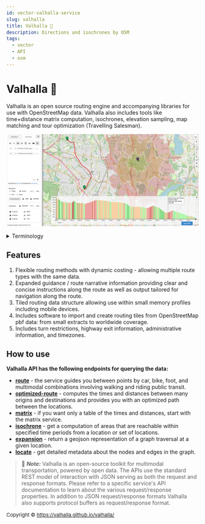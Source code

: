 ```yaml
---
id: vector-valhalla-service
slug: valhalla
title: Valhalla 🧭
description: Directions and isochrones by OSM
tags:
  - vector
  - API
  - osm
---
```


# Valhalla 🧭

Valhalla is an open source routing engine and accompanying libraries for use with OpenStreetMap data. Valhalla also includes tools like time+distance matrix computation, isochrones, elevation sampling, map matching and tour optimization (Travelling Salesman).

![Valhalla Demo App](../../../../static/img/openstreetmap/valhalla/valhalla.png)

<details>
  <summary>Terminology</summary>

* `break location` - the start or end point of a route.
* `cost` - fixed costs in seconds that are added to both the path cost and the estimated time.
* `costing model` - set of costs for particular methods of travel, such as automobile or pedestrian.
* `edge` - a line connected between nodes
* `factor` - multiply the cost along an edge or road section in a way that influences the path to favor or avoid a particular attribute
* `graph` - a set of edges connected by nodes used for building a route
* `location` - a latitude, longitude coordinate pair, specified in decimal degrees that determines the routing and order of navigation.
* `maneuver` - an operation to be performed during navigation, such as a turn, and the expected duration of the movement.
* `narration` - textual guidance describing the maneuver to be performed, such as a turn, distance to travel, and expected time.
* `path` - the sequence of edges forming a route
* `penalty` - fixed costs in seconds that are only added to the path cost. Penalties can influence the route path determination but do not add to the estimated time along the path.
* `route` - sequence of edges and maneuvers forming the best travel path between locations given the available road network, costs, influence factors, and other inputs.
* `short path` - a route that attempts to minimize distance traveled over the constituent edges, but may not be the shortest distance.
* `through location` - an optional location to influence the route to travel through that location.
* `tiled routing` - method of building a path on graph data that has been split into square cells.
* `time` - the number of seconds estimated to complete a maneuver or trip, including any additional costs.
* `trip` - results of an entire route, including locations, legs, and maneuvers.
* height - with respect to elevation, the height above or below sea level at a specific location (lat,lng).
* `height with range` - computing the range (cumulative distance) and height for a series of lat,lng pairs of a line or shape. This is very useful for charting/graphing.

</details>


## Features
1. Flexible routing methods with dynamic costing - allowing multiple route types with the same data.
2. Expanded guidance / route narrative information providing clear and concise instructions along the route as well as output tailored for navigation along the route.
3. Tiled routing data structure allowing use within small memory profiles including mobile devices.
4. Includes software to import and create routing tiles from OpenStreetMap pbf data: from small extracts to worldwide coverage.
5. Includes turn restrictions, highway exit information, administrative information, and timezones.

## How to use

**Valhalla API has the following endpoints for querying the data:**

* __[route](/docs/MapColonies/openstreetmap/valhalla/turn-by-turn/osm-valhalla-route)__ - the service guides you between points by car, bike, foot, and multimodal combinations involving walking and riding public transit.
* __[optimized-route](/docs/MapColonies/openstreetmap/valhalla/osm-valhalla-optimized-route)__ - computes the times and distances between many origins and destinations and provides you with an optimized path between the locations.
* __[matrix](/docs/MapColonies/openstreetmap/valhalla/osm-valhalla-matrix)__ - if you want only a table of the times and distances, start with the matrix service.
* __[isochrone](/docs/MapColonies/openstreetmap/valhalla/osm-valhalla-isochrone)__ - get a computation of areas that are reachable within specified time periods from a location or set of locations.
* __[expansion](/docs/MapColonies/openstreetmap/valhalla/osm-valhalla-expansion)__ - return a geojson representation of a graph traversal at a given location.
* __[locate](/docs/MapColonies/openstreetmap/valhalla/osm-valhalla-locate)__ - get detailed metadata about the nodes and edges in the graph.

> 📝 **_Note:_** 
Valhalla is an open-source toolkit for multimodal transportation, powered by open data. The APIs use the standard REST model of interaction with JSON serving as both the request and response formats. Please refer to a specific service's API documentation to learn about the various request/response properties. In addition to JSON request/response formats Valhalla also supports protocol buffers as request/response format.

<font size="2"> Copyright © https://valhalla.github.io/valhalla/</font>